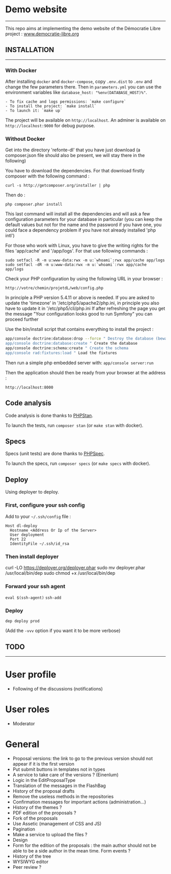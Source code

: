 # Demo website

---

This repo aims at implementing the demo website of the Démocratie Libre project : www.democratie-libre.org

## INSTALLATION

---

### With Docker

After installing `docker` and `docker-compose`, copy `.env.dist` to `.env` and change the few parameters there. Then in `parameters.yml` you can use the environment variables like `database_host: "%env(DATABASE_HOST)%"`.

    - To fix cache and logs permissions: `make configure`
    - To install the project: `make install`
    - To launch it: `make up`

The project will be available on `http://localhost`.
An adminer is available on `http://localhost:9000` for debug purpose.

### Without Docker

Get into the directory 'refonte-dl' that you have just download (a composer.json file should also be present, we will stay there in the following)

You have to download the dependencies. For that download firstly composer with the following command :

    curl -s http://getcomposer.org/installer | php

Then do :

    php composer.phar install

This last command will install all the dependencies and will ask a few configuration parameters for your database in particular (you can keep the default values but not for the name and the password if you have one, you could face a dependency problem if you have not already installed 'php intl')

For those who work with Linux, you have to give the writing rights for the files 'app/cache' and '/app/logs'. For that use following commands :

    sudo setfacl -R -m u:www-data:rwx -m u:`whoami`:rwx app/cache app/logs
    sudo setfacl -dR -m u:www-data:rwx -m u:`whoami`:rwx app/cache app/logs

Check your PHP configuration by using the following URL in your browser :

    http://votre/chemin/projetdL/web/config.php

In principle a PHP version 5.4.11 or above is needed.
If you are asked to update the 'timezone' in '/etc/php5/apache2/php.ini, in principle you also have to update it in '/etc/php5/cli/php.ini
If after refreshing the page you get the message "Your configuration looks good to run Symfony" you can proceed further

Use the bin/install script that contains everything to install the project :

```bash
app/console doctrine:database:drop --force " Destroy the database (beware of your parameters.yml!)
app/console doctrine:database:create " Create the database
app/console doctrine:schema:create " Create the schema
app/console rad:fixtures:load " Load the fixtures
```

Then run a simple php embedded server with:
`app/console server:run`

Then the application should then be ready from your browser at the address :

`http://localhost:8000`

## Code analysis

Code analysis is done thanks to [PHPStan](https://github.com/phpstan/phpstan).

To launch the tests, run `composer stan` (or `make stan` with docker).

## Specs

Specs (unit tests) are done thanks to [PHPSpec](https://github.com/phpspec/phpspec).

To launch the specs, run `composer specs` (or `make specs` with docker).

## Deploy

Using deployer to deploy.

### First, configure your ssh config

Add to your `~/.ssh/config` file :

```
Host dl-deploy
  Hostname <Address Or Ip of the Server>
  User deployment
  Port 22
  IdentityFile ~/.ssh/id_rsa
```

### Then install deployer

curl -LO https://deployer.org/deployer.phar
sudo mv deployer.phar /usr/local/bin/dep
sudo chmod +x /usr/local/bin/dep

### Forward your ssh agent

`eval $(ssh-agent)`
`ssh-add`

### Deploy

`dep deploy prod`

(Add the `-vvv` option if you want it to be more verbose)

## TODO

---

# User profile

- Following of the discussions (notifications)

# User roles

- Moderator

# General

- Proposal versions: the link to go to the previous version should not appear if it is the first version
- Put submit buttons in templates not in types
- A service to take care of the versions ? (Einenlum)
- Logic in the EditProposalType
- Translation of the messages in the FlashBag
- History of the proposal drafts
- Remove the useless methods in the repositories
- Confirmation messages for important actions (administration…)
- History of the themes ?
- PDF edition of the proposals ?
- Fork of the proposals
- Use Assetic (management of CSS and JS)
- Pagination
- Make a service to upload the files ?
- Design
- Form for the edition of the proposals : the main author should not be able to be a side author in the mean time. Form events ?
- History of the tree
- WYSIWYG editor
- Peer review ?
